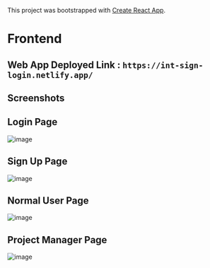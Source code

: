 This project was bootstrapped with [Create React App](https://github.com/facebook/create-react-app).
# Frontend

## Web App Deployed Link : `https://int-sign-login.netlify.app/`

## Screenshots

## Login Page
![image](https://user-images.githubusercontent.com/53389729/189329038-1cede2d0-1c70-48cd-8f20-43f96106cc76.png)

## Sign Up Page
![image](https://user-images.githubusercontent.com/53389729/189329383-ebbe8267-da8f-4d08-b333-53406f1da522.png)

## Normal User Page
![image](https://user-images.githubusercontent.com/53389729/189329687-3f2e101c-1f8c-42aa-9c83-ad04f188d6d5.png)


## Project Manager Page
![image](https://user-images.githubusercontent.com/53389729/189329516-5798f90f-f81c-4c81-bc75-4e93b4c785b4.png)
